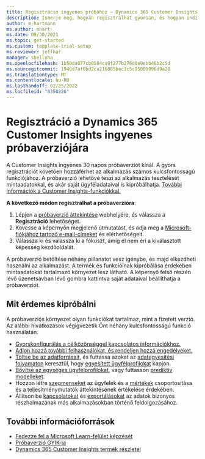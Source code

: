 ```yaml
---
title: Regisztráció ingyenes próbához – Dynamics 365 Customer Insights
description: Ismerje meg, hogyan regisztrálhat gyorsan, és hogyan indíthat el egy ingyenes Customer Insights próbaverziót. Fedezze fel az alkalmazást, és keressen további tanulási forrásokat.
author: m-hartmann
ms.author: mhart
ms.date: 09/30/2021
ms.topic: get-started
ms.custom: template-trial-setup
ms.reviewer: jeffhar
manager: shellyha
ms.openlocfilehash: 1b50da077cb0584ca9f277b276d0e9ebb46b2c5d
ms.sourcegitcommit: 1946d7af0bd2ca216885bec3c5c95009996d9a28
ms.translationtype: MT
ms.contentlocale: hu-HU
ms.lasthandoff: 02/25/2022
ms.locfileid: "8350226"
---
```

# <a name="sign-up-for-a-free-dynamics-365-customer-insights-trial"></a>Regisztráció a Dynamics 365 Customer Insights ingyenes próbaverziójára

A Customer Insights ingyenes 30 napos próbaverziót kínál. A gyors regisztrációt követően hozzáférhet az alkalmazás számos kulcsfontosságú funkciójához. A próbaverzió lehetővé teszi az alkalmazás tesztelését mintaadatokkal, és akár saját ügyféladataival is kipróbálhatja. [További információk a Customer Insights-funkciókkal.](overview.md)

**A következő módon regisztrálhat a próbaverzióra**:

1. Lépjen a [próbaverzió áttekintése](https://dynamics.microsoft.com/get-started/?appname=customerinsights) webhelyére, és válassza a **Regisztráció** lehetőséget.
1. Kövesse a képernyőn megjelenő útmutatást, és adja meg a [Microsoft-fiókjához tartozó e-mail-címeket](https://support.microsoft.com/windows/what-is-a-microsoft-account-4a7c48e9-ff5a-e9c6-5a5c-1a57d66c3bfa) és elérhetőségeit.
1. Válassza ki és válassza ki a fókuszt, amíg el nem éri a kiválasztott képesség kezdőoldalát.

A próbaverzió betöltése néhány pillanatot vesz igénybe, és majd elkezdheti használni az alkalmazást. A termék és funkcióinak kipróbálása érdekében mintaadatokat tartalmazó környezet lesz látható. A képernyő felső részén lévő üzenetsávban lévő gombra kattintva saját adataival beállíthatja a próbaverziót.

## <a name="what-to-try"></a>Mit érdemes kipróbálni

A próbaverziós környezet olyan funkciókat tartalmaz, mint a fizetett verzió. Az alábbi hivatkozások végigvezetik Önt néhány kulcsfontosságú funkció használatán.

- [Gyorskonfigurálás a célközönséggel kapcsolatos információkhoz.](audience-insights/get-started.md)
- [Adjon hozzá további felhasználókat, és rendeljen hozzá engedélyeket.](audience-insights/permissions.md)
- [Töltse be az adatforrásait](audience-insights/data-sources.md), és futtassa azokat az [adategyesítési folyamaton](audience-insights/data-unification.md) keresztül, hogy [egyesített ügyfélprofilokat](audience-insights/customer-profiles.md) kapjon.
- [Bővítse az egységes ügyfélprofilokat](audience-insights/enrichment-hub.md), vagy futtasson [prediktív modelleket](audience-insights/predictions-overview.md).
- Hozzon létre [szegmenseket](audience-insights/segments.md) az ügyfelek és a [mértékek](audience-insights/measures.md) csoportosítása és a teljesítménymutatók áttekintésének értékelése érdekében.
- Állítson be [kapcsolatokat](audience-insights/connections.md) és [exportálásokat](audience-insights/export-destinations.md) az adatok bizonyos részhalmazának más alkalmazásokban történő feldolgozásához.

## <a name="additional-resources"></a>További információforrások

- [Fedezze fel a Microsoft Learn-felület képzését](/learn/browse/?filter-products=dynamics-dynamics-cust-insights)
- [Próbaverzió GYIK-ja](trial-faq.md)
- [Dynamics 365 Customer Insights termék részletei](https://dynamics.microsoft.com/ai/customer-insights/)
